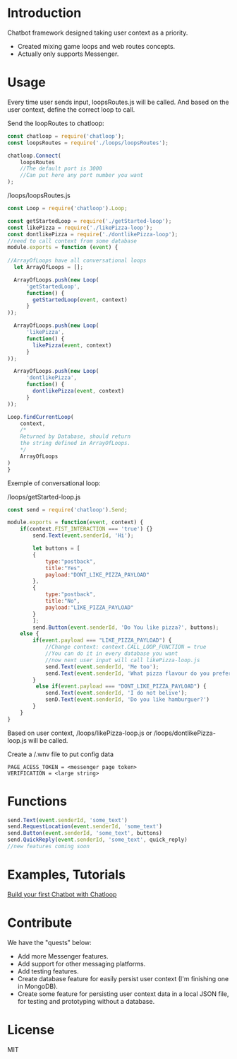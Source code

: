 # Introduction

Chatbot framework designed taking user context as a priority. 
* Created mixing game loops and web routes concepts.
* Actually only supports Messenger.

# Usage

Every time user sends input, loopsRoutes.js will be called. And based on the user context, define the correct loop to call. 

Send the loopRoutes to chatloop:
```js
const chatloop = require('chatloop');
const loopsRoutes = require('./loops/loopsRoutes');

chatloop.Connect(
    loopsRoutes
    //The default port is 3000
    //Can put here any port number you want
);
```


/loops/loopsRoutes.js
```js
const Loop = require('chatloop').Loop;

const getStartedLoop = require('./getStarted-loop');
const likePizza = require('./likePizza-loop');
const dontlikePizza = require('./dontlikePizza-loop');
//need to call context from some database
module.exports = function (event) {
    
//ArrayOfLoops have all conversational loops
  let ArrayOfLoops = [];

  ArrayOfLoops.push(new Loop(
      'getStartedLoop',
      function() {
        getStartedLoop(event, context)
      }
));

  ArrayOfLoops.push(new Loop(
      'likePizza',
      function() {
        likePizza(event, context)
      }
));

  ArrayOfLoops.push(new Loop(
      'dontlikePizza',
      function() {
        dontlikePizza(event, context)
      }
));

Loop.findCurrentLoop(
    context,
    /*
    Returned by Database, should return
    the string defined in ArrayOfLoops.
    */  
    ArrayOfLoops
)
}
```


Exemple of conversational loop:

/loops/getStarted-loop.js
```js
const send = require('chatloop').Send;

module.exports = function(event, context) {
    if(context.FIST_INTERACTION === 'true') {}
        send.Text(event.senderId, 'Hi');

        let buttons = [
        {
            type:"postback",
            title:"Yes",
            payload:"DONT_LIKE_PIZZA_PAYLOAD"
        },
        {
            type:"postback",
            title:"No",
            payload:"LIKE_PIZZA_PAYLOAD"
        }
        ];
        send.Button(event.senderId, 'Do You like pizza?', buttons);
    else {
        if(event.payload === "LIKE_PIZZA_PAYLOAD") {
            //Change context: context.CALL_LOOP_FUNCTION = true
            //You can do it in every database you want
            //now next user input will call likePizza-loop.js
            send.Text(event.senderId, 'Me too');
            send.Text(event.senderId, 'What pizza flavour do you prefer?');
        }
         else if(event.payload === "DONT_LIKE_PIZZA_PAYLOAD") {
            send.Text(event.senderId, 'I do not belive');
            senD.Text(event.senderId, 'Do you like hamburguer?')
        }
    }
}
```
Based on user context, /loops/likePizza-loop.js or 
/loops/dontlikePizza-loop.js will be called. 


Create a /.wnv file to put config data
```.env
PAGE_ACESS_TOKEN = <messenger page token>
VERIFICATION = <large string>
```


# Functions
```js
send.Text(event.senderId, 'some_text')
send.RequestLocation(event.senderId, 'some_text')
send.Button(event.senderId, 'some_text', buttons)
send.QuickReply(event.senderId, 'some_text', quick_reply)
//new features coming soon
```


# Examples, Tutorials
[Build your first Chatbot with Chatloop](https://medium.com/@thalesmdav/build-your-first-chatbot-with-chatloop-ddd21e47e21)

# Contribute
We have the "quests" below: 
* Add more Messenger features.
* Add support for other messaging platforms.
* Add testing features.
* Create database feature for easily persist user context
(I'm finishing one in MongoDB).   
* Create some feature for persisting user context data in a local JSON file, for testing and prototyping without a database.

# License

MIT